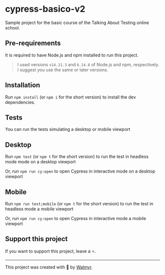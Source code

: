# cypress-basico-v2

Sample project for the basic course of the Talking About Testing online school.

## Pre-requirements

It is required to have Node.js and npm installed to run this project.

> I used versions `v14.21.3` and `6.14.8` of Node.js and npm, respectively. I suggest you use the same or later versions.

## Installation

Run `npm install` (or `npm i` for the short version) to install the dev dependencies.

## Tests

You can run the tests simulating a desktop or mobile viewport

## Desktop

Run `npm test` (or `npm t` for the short version) to run the test in headless mode mode on a desktop viewport

Or, run `npm run cy:open` to open Cypress in interactive mode on a desktop viewport

## Mobile

Run `npm run test;mobile` (or `npm t` for the short version) to run the test in headless mode a mobile viewport

Or, run `npm run cy:open` to open Cypress in interactive mode a mobile viewport

## Support this project

If you want to support this project, leave a ⭐.

___

This project was created with 💚 by [Walmyr](https://walmyr.dev).

